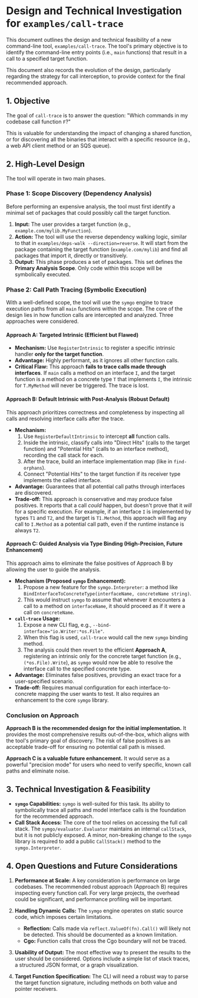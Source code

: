 # Design and Technical Investigation for `examples/call-trace`

This document outlines the design and technical feasibility of a new command-line tool, `examples/call-trace`. The tool's primary objective is to identify the command-line entry points (i.e., `main` functions) that result in a call to a specified target function.

This document also records the evolution of the design, particularly regarding the strategy for call interception, to provide context for the final recommended approach.

## 1. Objective

The goal of `call-trace` is to answer the question: "Which commands in my codebase call function `F`?"

This is valuable for understanding the impact of changing a shared function, or for discovering all the binaries that interact with a specific resource (e.g., a web API client method or an SQS queue).

## 2. High-Level Design

The tool will operate in two main phases.

### Phase 1: Scope Discovery (Dependency Analysis)

Before performing an expensive analysis, the tool must first identify a minimal set of packages that could possibly call the target function.

1.  **Input:** The user provides a target function (e.g., `example.com/mylib.MyFunction`).
2.  **Action:** The tool will use the reverse dependency walking logic, similar to that in `examples/deps-walk --direction=reverse`. It will start from the package containing the target function (`example.com/mylib`) and find all packages that import it, directly or transitively.
3.  **Output:** This phase produces a set of packages. This set defines the **Primary Analysis Scope**. Only code within this scope will be symbolically executed.

### Phase 2: Call Path Tracing (Symbolic Execution)

With a well-defined scope, the tool will use the `symgo` engine to trace execution paths from all `main` functions within the scope. The core of the design lies in how function calls are intercepted and analyzed. Three approaches were considered.

#### Approach A: Targeted Intrinsic (Efficient but Flawed)

*   **Mechanism:** Use `RegisterIntrinsic` to register a specific intrinsic handler **only for the target function**.
*   **Advantage:** Highly performant, as it ignores all other function calls.
*   **Critical Flaw:** This approach **fails to trace calls made through interfaces**. If `main` calls a method on an interface `I`, and the target function is a method on a concrete type `T` that implements `I`, the intrinsic for `T.MyMethod` will never be triggered. The trace is lost.

#### Approach B: Default Intrinsic with Post-Analysis (Robust Default)

This approach prioritizes correctness and completeness by inspecting all calls and resolving interface calls after the trace.

*   **Mechanism:**
    1. Use `RegisterDefaultIntrinsic` to intercept **all** function calls.
    2. Inside the intrinsic, classify calls into "Direct Hits" (calls to the target function) and "Potential Hits" (calls to an interface method), recording the call stack for each.
    3. After the trace, build an interface implementation map (like in `find-orphans`).
    4. Connect "Potential Hits" to the target function if its receiver type implements the called interface.
*   **Advantage:** Guarantees that all potential call paths through interfaces are discovered.
*   **Trade-off:** This approach is conservative and may produce false positives. It reports that a call *could* happen, but doesn't prove that it *will* for a specific execution. For example, if an interface `I` is implemented by types `T1` and `T2`, and the target is `T1.Method`, this approach will flag any call to `I.Method` as a potential call path, even if the runtime instance is always `T2`.

#### Approach C: Guided Analysis via Type Binding (High-Precision, Future Enhancement)

This approach aims to eliminate the false positives of Approach B by allowing the user to guide the analysis.

*   **Mechanism (Proposed `symgo` Enhancement):**
    1.  Propose a new feature for the `symgo.Interpreter`: a method like `BindInterfaceToConcreteType(interfaceName, concreteName string)`.
    2.  This would instruct `symgo` to assume that whenever it encounters a call to a method on `interfaceName`, it should proceed as if it were a call on `concreteName`.
*   **`call-trace` Usage:**
    1.  Expose a new CLI flag, e.g., `--bind-interface="io.Writer:*os.File"`.
    2.  When this flag is used, `call-trace` would call the new `symgo` binding method.
    3.  The analysis could then revert to the efficient **Approach A**, registering an intrinsic only for the concrete target function (e.g., `(*os.File).Write`), as `symgo` would now be able to resolve the interface call to the specified concrete type.
*   **Advantage:** Eliminates false positives, providing an exact trace for a user-specified scenario.
*   **Trade-off:** Requires manual configuration for each interface-to-concrete mapping the user wants to test. It also requires an enhancement to the core `symgo` library.

### Conclusion on Approach

**Approach B is the recommended design for the initial implementation.** It provides the most comprehensive results out-of-the-box, which aligns with the tool's primary goal of discovery. The risk of false positives is an acceptable trade-off for ensuring no potential call path is missed.

**Approach C is a valuable future enhancement.** It would serve as a powerful "precision mode" for users who need to verify specific, known call paths and eliminate noise.

## 3. Technical Investigation & Feasibility

*   **`symgo` Capabilities:** `symgo` is well-suited for this task. Its ability to symbolically trace all paths and model interface calls is the foundation for the recommended approach.
*   **Call Stack Access:** The core of the tool relies on accessing the full call stack. The `symgo/evaluator.Evaluator` maintains an internal `callStack`, but it is not publicly exposed. A minor, non-breaking change to the `symgo` library is required to add a public `CallStack()` method to the `symgo.Interpreter`.

## 4. Open Questions and Future Considerations

1.  **Performance at Scale:** A key consideration is performance on large codebases. The recommended robust approach (Approach B) requires inspecting every function call. For very large projects, the overhead could be significant, and performance profiling will be important.

2.  **Handling Dynamic Calls:** The `symgo` engine operates on static source code, which imposes certain limitations.
    *   **Reflection:** Calls made via `reflect.ValueOf(fn).Call()` will likely not be detected. This should be documented as a known limitation.
    *   **Cgo:** Function calls that cross the Cgo boundary will not be traced.

3.  **Usability of Output:** The most effective way to present the results to the user should be considered. Options include a simple list of stack traces, a structured JSON format, or a graph visualization.

4.  **Target Function Specification:** The CLI will need a robust way to parse the target function signature, including methods on both value and pointer receivers.